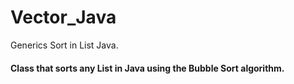 # Vector_Java
Generics Sort in List Java.
#### Class that sorts any List in Java using the Bubble Sort algorithm.
